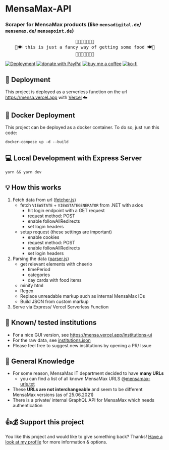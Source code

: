 # MensaMax-API

### Scraper for MensaMax products (like `mensadigital.de`/ `mensamax.de`/ `mensapoint.de`)

<pre style="text-align:center">
🍲🥘🥡🍛🍜🦐🥔
🍴🍽️ this is just a fancy way of getting some food 🍽️🍴
🍲🥘🥡🍛🍜🦐🥔
</pre>

[![Deployment](https://badgen.net/badge/Deployment⚡/Vercel/black)](https://mensa.vercel.app) [![donate with PayPal](https://img.shields.io/badge/paypal-donate-yellow.svg)](https://paypal.me/philippdormann) [![buy me a coffee](https://img.shields.io/badge/buymeacoffee-donate-yellow.svg)](https://buymeacoffee.com/philippdormann) [![ko-fi](https://badgen.net/badge/ko-fi/donate/yellow)](https://ko-fi.com/V7V4I6I8)

## 🚀 Deployment
This project is deployed as a serverless function on the url <https://mensa.vercel.app> with [Vercel](https://vercel.com/) ☁️

## 🐳 Docker Deployment
This project can be deployed as a docker container.
To do so, just run this code:
```
docker-compose up -d --build
```

## 💻 Local Development with Express Server
```
yarn && yarn dev
```

## 💡 How this works
1. Fetch data from url ([fetcher.js](./api/fetcher.js))
   - fetch `VIEWSTATE` + `VIEWSTATEGENERATOR` from .NET with axios
     - hit login endpoint with a GET request
     - request method: POST
     - enable followAllRedirects
     - set login headers
   - setup request (these settings are important)
     - enable cookies
     - request method: POST
     - enable followAllRedirects
     - set login headers
2. Parsing the data ([parser.js](./api/parser.js))
    - get relevant elements with cheerio
      - timePeriod
      - categories
      - day cards with food items
    - minify html
    - Regex
    - Replace unreadable markup such as internal MensaMax IDs
    - Build JSON from custom markup
3. Serve via Express/ Vercel Serverless Function

## 🏫 Known/ tested institutions
- For a nice GUI version, see <https://mensa.vercel.app/institutions-ui>
- For the raw data, see [institutions.json](./institutions.json)
- Please feel free to suggest new institutions by opening a PR/ Issue

## 🧠 General Knowledge
- For some reason, MensaMax IT department decided to have **many URLs**
  - you can find a list of all known MensaMax URLS @[mensamax-urls.txt](./mensa-urls.txt)
- These **URLs are not interchangeable** and seem to be different MensaMax versions (as of 25.06.2021)
- There is a private/ internal GraphQL API for MensaMax which needs authentication

## 👍💰 Support this project
You like this project and would like to give something back?
Thanks! [Have a look at my profile](https://github.com/philippdormann) for more information & options.
